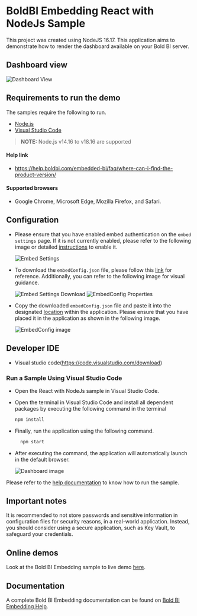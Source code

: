 # BoldBI Embedding React with NodeJs Sample

<!-- This Bold BI React with NodeJs sample contains the dashboard embedding samples. In this sample, the `React` application act as the front-end, and the `NodeJs` acts as the back-end application. This sample demonstrates the rendering of dashboard available in your Bold BI server. -->
This project was created using NodeJS 16.17. This application aims to demonstrate how to render the dashboard available on your Bold BI server.

## Dashboard view

   ![Dashboard View](https://github.com/bold-bi/embedded-bi-samples/assets/129486688/2a9c309b-d349-4095-8d9e-ea4cb512d6c2)
 
 ## Requirements to run the demo

The samples require the following to run.

 * [Node.js](https://nodejs.org/en/)
 * [Visual Studio Code](https://code.visualstudio.com/download)

> **NOTE:** Node.js v14.16 to v18.16 are supported

#### Help link

 * https://help.boldbi.com/embedded-bi/faq/where-can-i-find-the-product-version/

 #### Supported browsers
  
  * Google Chrome, Microsoft Edge, Mozilla Firefox, and Safari.

 ## Configuration

 * Please ensure that you have enabled embed authentication on the `embed settings` page. If it is not currently enabled, please refer to the following image or detailed [instructions](https://help.boldbi.com/site-administration/embed-settings/#get-embed-secret-code) to enable it.

    ![Embed Settings](https://github.com/boldbi/aspnet-core-sample/assets/91586758/b3a81978-9eb4-42b2-92bb-d1e2735ab007)

 * To download the `embedConfig.json` file, please follow this [link](https://help.boldbi.com/site-administration/embed-settings/#get-embed-configuration-file) for reference. Additionally, you can refer to the following image for visual guidance.

    ![Embed Settings Download](https://github.com/boldbi/aspnet-core-sample/assets/91586758/d27d4cfc-6a3e-4c34-975e-f5f22dea6172)
    ![EmbedConfig Properties](https://github.com/boldbi/aspnet-core-sample/assets/91586758/d6ce925a-0d4c-45d2-817e-24d6d59e0d63)

 * Copy the downloaded `embedConfig.json` file and paste it into the designated [location](https://github.com/bold-bi/embedded-bi-samples/tree/315584_Revamping_NodeJSwithReact_Sample) within the application. Please ensure that you have placed it in the application as shown in the following image.
 
   ![EmbedConfig image](https://github.com/bold-bi/embedded-bi-samples/assets/129486688/7911b29c-0b65-4f7b-8915-a2f66f6231b2)

 ## Developer IDE


  * Visual studio code(https://code.visualstudio.com/download)

 ### Run a Sample Using Visual Studio Code
 
  * Open the React with NodeJs sample in Visual Studio Code.
   
  * Open the terminal in Visual Studio Code and install all dependent packages by executing the following command in the terminal
    
    ```bash
    npm install
    ```
    
  * Finally, run the application using the following command.
    
    ```bash
      npm start
    ```
    
  * After executing the command, the application will automatically launch in the default browser.
    
    ![Dashboard image](https://github.com/bold-bi/embedded-bi-samples/assets/129486688/2a9c309b-d349-4095-8d9e-ea4cb512d6c2)

Please refer to the [help documentation]() to know how to run the sample.

## Important notes

It is recommended to not store passwords and sensitive information in configuration files for security reasons, in a real-world application. Instead, you should consider using a secure application, such as Key Vault, to safeguard your credentials.

## Online demos

Look at the Bold BI Embedding sample to live demo [here](https://samples.boldbi.com/embed).

## Documentation

A complete Bold BI Embedding documentation can be found on [Bold BI Embedding Help](https://help.boldbi.com/embedded-bi/javascript-based/).
